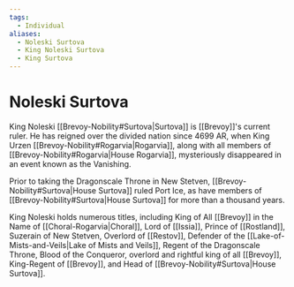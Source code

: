```yaml
---
tags:
  - Individual
aliases:
  - Noleski Surtova
  - King Noleski Surtova
  - King Surtova
---
```

# Noleski Surtova
King Noleski [[Brevoy-Nobility#Surtova|Surtova]] is [[Brevoy]]'s current ruler. He has reigned over the divided nation since 4699 AR, when King Urzen [[Brevoy-Nobility#Rogarvia|Rogarvia]], along with all members of [[Brevoy-Nobility#Rogarvia|House Rogarvia]], mysteriously disappeared in an event known as the Vanishing.

Prior to taking the Dragonscale Throne in New Stetven, [[Brevoy-Nobility#Surtova|House Surtova]] ruled Port Ice, as have members of [[Brevoy-Nobility#Surtova|House Surtova]] for more than a thousand years.

King Noleski holds numerous titles, including King of All [[Brevoy]] in the Name of [[Choral-Rogarvia|Choral]], Lord of [[Issia]], Prince of [[Rostland]], Suzerain of New Stetven, Overlord of [[Restov]], Defender of the [[Lake-of-Mists-and-Veils|Lake of Mists and Veils]], Regent of the Dragonscale Throne, Blood of the Conqueror, overlord and rightful king of all [[Brevoy]], King-Regent of [[Brevoy]], and Head of [[Brevoy-Nobility#Surtova|House Surtova]].